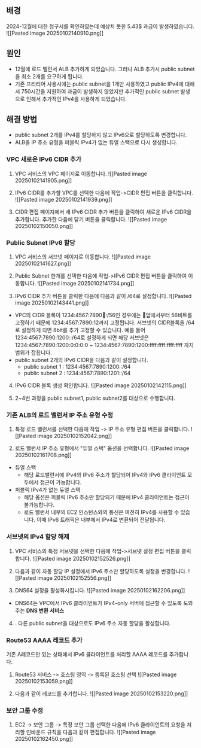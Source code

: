 
## 배경
2024-12월에 대한 청구서를 확인하였는데 예상치 못한 5.43$ 과금이 발생하였습니다.
![[Pasted image 20250102140910.png]]

## 원인
- 12월에 로드 밸런서 ALB 추가하게 되었습니다. 그러나 ALB 추가시 public subnet을 최소 2개를 요구하게 됩니다.
- 기존 프리티어 사용시에는 public subnet을 1개만 사용하였고 public IPv4에 대해서 750시간을 지원하여 과금이 발생하지 않았지만 추가적인 public subnet 발생으로 인해서 추가적인 IPv4을 사용하게 되었습니다.

## 해결 방법
- public subnet 2개를 IPv4를 할당하지 않고 IPv6으로 할당하도록 변경합니다.
- ALB을 IP 주소 유형을 퍼블릭 IPv4가 없는 듀얼 스택으로 다시 생성합니다.


### VPC 새로운 IPv6 CIDR 추가
1. VPC 서비스의 VPC 페이지로 이동합니다.
![[Pasted image 20250102141905.png]]

2. IPv6 CIDR를 추가할 VPC를 선택한 다음에 작업->CIDR 편집 버튼을 클릭합니다.
![[Pasted image 20250102141939.png]]

3. CIDR 편집 페이지에서 새 IPv6 CIDR 추가 버튼을 클릭하여 새로운 IPv6 CIDR을 추가합니다. 추가한 다음에 닫기 버튼을 클릭합니다.
![[Pasted image 20250102150050.png]]


### Public Subnet IPv6 할당
1. VPC 서비스의 서브넷 페이지로 이동합니다.
![[Pasted image 20250102141627.png]]

2. Public Subnet 한개를 선택한 다음에 작업->IPv6 CIDR 편집 버튼을 클릭하여 이동합니다.
![[Pasted image 20250102141734.png]]

3. IPv6 CIDR 추가 버튼을 클릭한 다음에 다음과 같이 /64로 설정합니다.
![[Pasted image 20250102143441.png]]
- VPC의 CIDR 블록이 1234:4567:7890:1234::/56인 경우에는 앞에서부터 56비트를 고정하기 때문에 1234:4567:7890:12까지 고정됩니다. 서브넷의 CIDR블록을 /64로 설정하게 되면 8bit를 추가 고정할 수 있습니다. 예를 들어 1234:4567:7890:1200::/64로 설정하게 되면 해당 서브넷은 1234:4567:7890:1200:0:0:0:0 ~ 1234:4567:7890:1200:ffff:ffff:ffff:ffff 까지 범위가 잡힙니다.
- public subnet 2개의 IPv6 CIDR을 다음과 같이 설정합니다.
	- public subnet 1 : 1234:4567:7890:1200::/64
	- public subnet 2 : 1234:4567:7890:1201::/64

4. IPv6 CIDR 블록 생성 확인합니다. 
![[Pasted image 20250102142115.png]]

5. 2~4번 과정을 public subnet1, public subnet2를 대상으로 수행합니다.


### 기존 ALB의 로드 밸런서 IP 주소 유형 수정
1. 특정 로드 밸런서를 선택한 다음에 작업 -> IP 주소 유형 편집 버튼을 클릭합니다.
![[Pasted image 20250102152042.png]]

2. 로드 밸런서 IP 주소 유형에서 "듀얼 스택" 옵션을 선택합니다.
![[Pasted image 20250102161708.png]]
- 듀얼 스택
	- 해당 로드밸런서에 IPv4와 IPv6 주소가 할당되어 IPv4와 IPv6 클라이언트 모두에서 접근이 가능합니다.
- 퍼블릭 IPv4가 없는 듀얼 스택
	- 해당 옵션은 퍼블릭 IPv6 주소만 할당되기 때문에 IPv4 클라이언트는 접근이 불가능합니다.
	- 로드 밸런서 내부의 EC2 인스턴스와의 통신은 여전히 IPv4를 사용할 수 있습니다. 이때 IPv6 트래픽은 내부에서 IPv4로 변환되어 전달됩니다.

### 서브넷의 IPv4 할당 해제
1. VPC 서비스의 특정 서브넷을 선택한 다음에 작업->서브넷 설정 편집 버튼을 클릭합니다.
![[Pasted image 20250102152526.png]]

2. 다음과 같이 자동 할당 IP 설정에서 IPv6 주소만 할당하도록 설정을 변경합니다.
![[Pasted image 20250102152556.png]]

3. DNS64 설정을 활성화시킵니다.
![[Pasted image 20250102162206.png]]
- DNS64는 VPC에서 IPv6 클라이언트가 IPv4-only 서버에 접근할 수 있도록 도와주는 **DNS 변환 서비스**

4. . 다른 public subnet을 대상으로도 IPv6 주소 자동 할당을 활성합니다.

### Route53 AAAA 레코드 추가
기존 A레코드만 있는 상태에서 IPv6 클라이언트를 처리할 AAAA 레코드를 추가합니다.

1. Route53 서비스 -> 호스팅 영역 -> 등록된 호스팅 선택
![[Pasted image 20250102153059.png]]

2. 다음과 같이 레코드를 추가합니다.
![[Pasted image 20250102153220.png]]

### 보안 그룹 수정
1. EC2 -> 보안 그룹 -> 특정 보안 그룹 선택한 다음에 IPv6 클라이언트의 요청을 처리할 인바운드 규칙을 다음과 같이 편집합니다.
![[Pasted image 20250102162450.png]]

